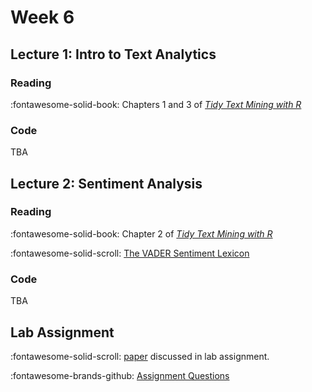 # Week 6

## Lecture 1:  Intro to Text Analytics

### Reading
:fontawesome-solid-book: Chapters 1 and 3 of [*Tidy Text Mining with R*][tidytext]

### Code

TBA 
<!-- :fontawesome-solid-code: [Zip Archive][text-code-archive] -->


## Lecture 2: Sentiment Analysis

### Reading

:fontawesome-solid-book: Chapter 2 of [*Tidy Text Mining with R*][tidytext]

:fontawesome-solid-scroll: [The VADER Sentiment Lexicon][vader] 

### Code

TBA

<!-- :fontawesome-solid-code: [Zip Archive][text-code-archive] -->

<!-- * This is the same archive as Lecture 1! -->

## Lab Assignment

:fontawesome-solid-scroll: [paper] discussed in lab assignment.

:fontawesome-brands-github: [Assignment Questions][lab]

<!-- * [Partial Solutions][solutions] -->


[tidytext]: https://www.tidytextmining.com/
[vader]: https://ojs.aaai.org/index.php/ICWSM/article/view/14550/14399
[lab]: https://github.com/tisem-digital-marketing/smwa-lab-did
[text-code-archive]: ../assets/lectures/week-06/starter_code.zip
[paper]: https://pubsonline.informs.org/doi/10.1287/mksc.2017.1043
[solutions]: ../assets/labs/lab_did_solution.html